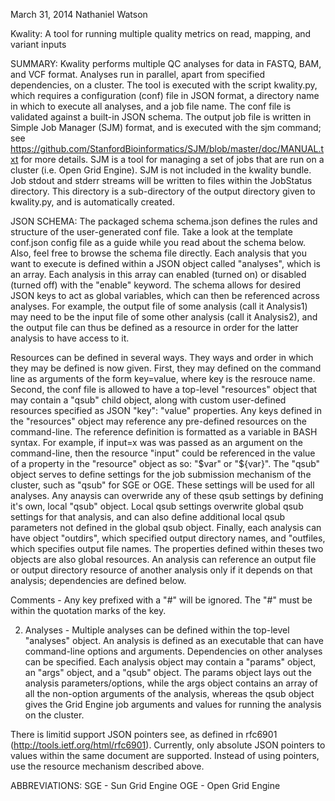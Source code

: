 March 31, 2014
Nathaniel Watson

Kwality: A tool for running multiple quality metrics on read, mapping, and
variant inputs


SUMMARY: 
Kwality performs multiple QC analyses for data in FASTQ, BAM, and VCF format. Analyses run in parallel, apart from specified dependencies, on a cluster.  The tool is executed with the script kwality.py, which requires a configuration (conf) file in JSON format, a directory name in which to execute all analyses, and a job file name.  The conf file is validated against a built-in JSON schema. The output job file is written in Simple Job Manager (SJM) format, and is executed with the sjm command; see https://github.com/StanfordBioinformatics/SJM/blob/master/doc/MANUAL.txt for more details.  SJM is a tool for managing a set of jobs that are run on a cluster (i.e. Open Grid Engine). SJM is not included in the kwality bundle. Job stdout and stderr streams will be written to files within the JobStatus directory. This directory is a sub-directory of the output directory given to kwality.py, and is automatically created.

JSON SCHEMA:
The packaged schema schema.json defines the rules and structure of the
user-generated conf file. Take a look at the template conf.json config file as a guide while you read about the schema below.  Also, feel free to browse the schema file directly. Each analysis that you want to execute is defined within a JSON object called "analyses", which is an array.  Each analysis in this array can enabled (turned on) or disabled (turned off) with the "enable" keyword.  The schema allows for desired JSON keys to act as global variables, which can then be referenced across analyses.  For example, the output file of some analysis (call it Analysis1) may need to be the input file of some other analysis (call it Analysis2), and the output file can thus be defined as a resource in order for the latter analysis to have access to it. 

Resources can be defined in several ways. They ways and order in which they may be defined is now given. First, they may defined on the command line as arguments of the form key=value, where key is the resrouce name. Second, the conf file is allowed to have a top-level "resources" object that may contain a "qsub" child object, along with custom user-defined resources specified as JSON "key": "value" properties. Any keys defined in the "resources" object may reference any pre-defined resources on the command-line. The reference definition is formatted as a variable in BASH syntax.  For example, if input=x was was passed as an argument on the command-line, then the resource "input" could be referenced in the value of a property in the "resource" object as so: "$var" or "${var}". The "qsub" object serves to define settings for the job submission mechanism of the cluster, such as "qsub" for SGE or OGE.  These settings will be used for all analyses. Any anaysis can overwride any of these qsub settings by defining it's own, local "qsub" object. Local qsub settings overwrite global qsub settings for that analysis, and can also define additional local qsub parameters not defined in the global qsub object.
Finally, each analysis can have object "outdirs", which specified output directory names, and "outfiles, which specifies output file names. The properties defined within theses two objects are also global resources. An analysis can reference an output file or output directory resource of another analysis only if it depends on that analysis; dependencies are defined below.


Comments - Any key prefixed with a "#" will be ignored.  The "#" must be within the quotation marks of the key.

2) Analyses - Multiple analyses can be defined within the top-level "analyses"
object.  An analysis is defined as an executable that can have command-line options and
arguments. Dependencies on other analyses can be specified. Each analysis object may contain a
"params" object, an "args" object, and a "qsub" object.  The params object
lays out the analysis parameters/options, while the args object contains an array of all the non-option arguments of the analysis, 
whereas the qsub object gives the Grid Engine job arguments and values for running the analysis on the cluster.

There is limitid support JSON pointers see, as defined in rfc6901 (http://tools.ietf.org/html/rfc6901). Currently, only absolute JSON pointers to values within the same document are supported. Instead of using pointers, use the resource mechanism described above.


ABBREVIATIONS:
SGE - Sun Grid Engine
OGE - Open Grid Engine
